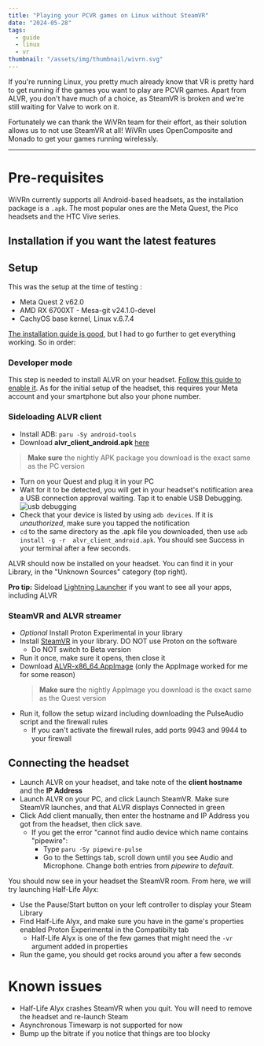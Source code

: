 ```yaml
---
title: "Playing your PCVR games on Linux without SteamVR"
date: "2024-05-28"
tags:
  - guide
  - linux
  - vr
thumbnail: "/assets/img/thumbnail/wivrn.svg"
---
```


If you're running Linux, you pretty much already know that VR is pretty hard to get running if the games you want to play are PCVR games.
Apart from ALVR, you don't have much of a choice, as SteamVR is broken and we're still waiting for Valve to work on it.

Fortunately we can thank the WiVRn team for their effort, as their solution allows us to not use SteamVR at all! WiVRn uses OpenComposite and Monado to get your games running wirelessly.

---

# Pre-requisites

WiVRn currently supports all Android-based headsets, as the installation package is a `.apk`. The most popular ones are the Meta Quest, the Pico headsets and the HTC Vive series.


## Installation if you want the latest features

## Setup

This was the setup at the time of testing :

- Meta Quest 2 v62.0
- AMD RX 6700XT - Mesa-git v24.1.0-devel
- CachyOS base kernel, Linux v.6.7.4

[The installation guide is good](https://github.com/alvr-org/ALVR/wiki/Installation-guide), but I had to go further to get everything working. So in order:

### Developer mode

This step is needed to install ALVR on your headset. [Follow this guide to enable it](https://aixr.org/insights/how-to-enable-developer-mode-on-oculus-quest-2/).
As for the initial setup of the headset, this requires your Meta account and your smartphone but also your phone number.

### Sideloading ALVR client

- Install ADB: `paru -Sy android-tools`
- Download **alvr_client_android.apk** [here](https://github.com/alvr-org/ALVR-nightly/releases)

> **Make sure** the nightly APK package you download is the exact same as the PC version

- Turn on your Quest and plug it in your PC
- Wait for it to be detected, you will get in your headset's notification area a USB connection approval waiting. Tap it to enable USB Debugging.
  ![usb debugging](https://img.itch.zone/aW1nLzE0Njc1NjY2LmpwZw==/original/dLFJVP.jpg)
- Check that your device is listed by using `adb devices`. If it is _unauthorized_, make sure you tapped the notification
- `cd` to the same directory as the .apk file you downloaded, then use `adb install -g -r  alvr_client_android.apk`. You should see Success in your terminal after a few seconds.

ALVR should now be installed on your headset. You can find it in your Library, in the "Unknown Sources" category (top right).

**Pro tip:** Sideload [Lightning Launcher](https://github.com/threethan/LightningLauncher/releases/tag/7.1.1) if you want to see all your apps, including ALVR

### SteamVR and ALVR streamer

- _Optional_ Install Proton Experimental in your library
- Install [SteamVR](steam://launch/250820/Dialog) in your library. DO NOT use Proton on the software
  - Do NOT switch to Beta version
- Run it once, make sure it opens, then close it
- Download [ALVR-x86_64.AppImage](https://github.com/alvr-org/ALVR-nightly/releases) (only the AppImage worked for me for some reason)
  > **Make sure** the nightly AppImage you download is the exact same as the Quest version
- Run it, follow the setup wizard including downloading the PulseAudio script and the firewall rules
  - If you can't activate the firewall rules, add ports 9943 and 9944 to your firewall

## Connecting the headset

- Launch ALVR on your headset, and take note of the **client hostname** and the **IP Address**
- Launch ALVR on your PC, and click Launch SteamVR. Make sure SteamVR launches, and that ALVR displays Connected in green
- Click Add client manually, then enter the hostname and IP Address you got from the headset, then click save.
  - If you get the error "cannot find audio device which name contains "pipewire":
    - Type `paru -Sy pipewire-pulse`
    - Go to the Settings tab, scroll down until you see Audio and Microphone. Change both entries from _pipewire_ to _default_.

You should now see in your headset the SteamVR room.
From here, we will try launching Half-Life Alyx:

- Use the Pause/Start button on your left controller to display your Steam Library
- Find Half-Life Alyx, and make sure you have in the game's properties enabled Proton Experimental in the Compatibilty tab
  - Half-Life Alyx is one of the few games that might need the `-vr` argument added in properties
- Run the game, you should get rocks around you after a few seconds

# Known issues

- Half-Life Alyx crashes SteamVR when you quit. You will need to remove the headset and re-launch Steam
- Asynchronous Timewarp is not supported for now
- Bump up the bitrate if you notice that things are too blocky
